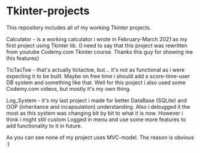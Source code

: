 # Tkinter-projects
This repository includes all of my working Tkinter projects.

Calculator - is a working calculator i wrote in February-March 2021 as my first project using Tkinter lib.
{I need to say that this project was rewritten from youtube Codemy.com Tkinter course. Thanks this guy for showing me this features}

TicTacToe - that's actually tictactoe, but... it's not as functional as i were expecting it to be built. Maybe on free time i should add
a score-time-user DB system and something like that. Well for this project i also used some Codemy.com videos, but mostly it's my own thing.

Log_System - it's my last project i made for better DataBase (SQLite) and OOP (inheritance and incapsulation) understanding. Also i debugged it
the most as this system was changing bit by bit to what it is now. However i think i might still custom Logged in menu and use some more
features to add functionality to it in future.

As you can see none of my project uses MVC-model. The reason is obvious :)
